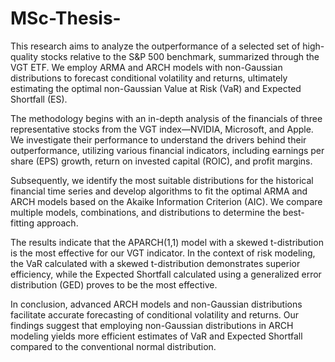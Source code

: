 # MSc-Thesis-
This research aims to analyze the outperformance of a selected set of high-quality stocks relative to the S&P 500 benchmark, summarized through the VGT ETF. We employ ARMA and ARCH models with non-Gaussian distributions to forecast conditional volatility and returns, ultimately estimating the optimal non-Gaussian Value at Risk (VaR) and Expected Shortfall (ES).

The methodology begins with an in-depth analysis of the financials of three representative stocks from the VGT index—NVIDIA, Microsoft, and Apple. We investigate their performance to understand the drivers behind their outperformance, utilizing various financial indicators, including earnings per share (EPS) growth, return on invested capital (ROIC), and profit margins.

Subsequently, we identify the most suitable distributions for the historical financial time series and develop algorithms to fit the optimal ARMA and ARCH models based on the Akaike Information Criterion (AIC). We compare multiple models, combinations, and distributions to determine the best-fitting approach.

The results indicate that the APARCH(1,1) model with a skewed t-distribution is the most effective for our VGT indicator. In the context of risk modeling, the VaR calculated with a skewed t-distribution demonstrates superior efficiency, while the Expected Shortfall calculated using a generalized error distribution (GED) proves to be the most effective.

In conclusion, advanced ARCH models and non-Gaussian distributions facilitate accurate forecasting of conditional volatility and returns. Our findings suggest that employing non-Gaussian distributions in ARCH modeling yields more efficient estimates of VaR and Expected Shortfall compared to the conventional normal distribution.
